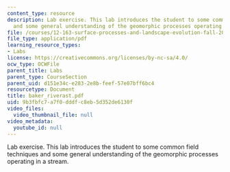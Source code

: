 ```yaml
---
content_type: resource
description: Lab exercise. This lab introduces the student to some common field techniques
  and some general understanding of the geomorphic processes operating in a stream.
file: /courses/12-163-surface-processes-and-landscape-evolution-fall-2004/9b3fbfc7a7f0dddfc8eb5d352de6130f_baker_riverast.pdf
file_type: application/pdf
learning_resource_types:
- Labs
license: https://creativecommons.org/licenses/by-nc-sa/4.0/
ocw_type: OCWFile
parent_title: Labs
parent_type: CourseSection
parent_uid: d151e34c-e283-2e8b-feef-57e07bff6bc4
resourcetype: Document
title: baker_riverast.pdf
uid: 9b3fbfc7-a7f0-dddf-c8eb-5d352de6130f
video_files:
  video_thumbnail_file: null
video_metadata:
  youtube_id: null
---
```

Lab exercise. This lab introduces the student to some common field techniques and some general understanding of the geomorphic processes operating in a stream.